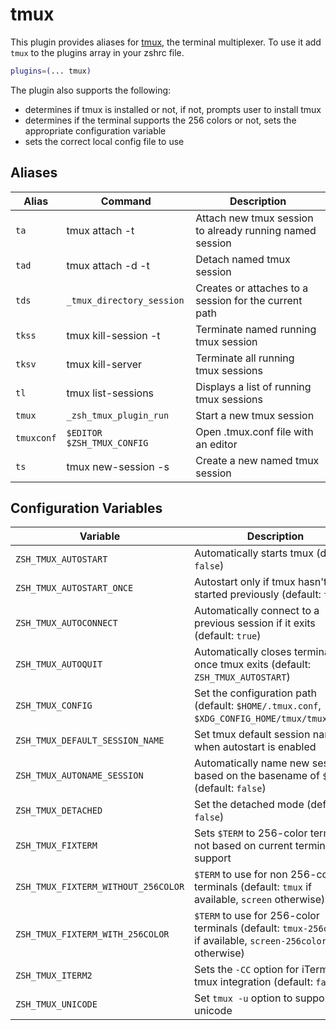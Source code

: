 # tmux
This plugin provides aliases for [tmux](https://tmux.github.io/), the terminal multiplexer. To use it add
`tmux` to the plugins array in your zshrc file.
```zsh
plugins=(... tmux)
```
The plugin also supports the following:
- determines if tmux is installed or not, if not, prompts user to install tmux
- determines if the terminal supports the 256 colors or not, sets the appropriate configuration variable
- sets the correct local config file to use
## Aliases
| Alias      | Command                    | Description                                              |
| ---------- | -------------------------- | -------------------------------------------------------- |
| `ta`       | tmux attach -t             | Attach new tmux session to already running named session |
| `tad`      | tmux attach -d -t          | Detach named tmux session                                |
| `tds`      | `_tmux_directory_session`  | Creates or attaches to a session for the current path    |
| `tkss`     | tmux kill-session -t       | Terminate named running tmux session                     |
| `tksv`     | tmux kill-server           | Terminate all running tmux sessions                      |
| `tl`       | tmux list-sessions         | Displays a list of running tmux sessions                 |
| `tmux`     | `_zsh_tmux_plugin_run`     | Start a new tmux session                                 |
| `tmuxconf` | `$EDITOR $ZSH_TMUX_CONFIG` | Open .tmux.conf file with an editor                      |
| `ts`       | tmux new-session -s        | Create a new named tmux session                          |
## Configuration Variables
| Variable                            | Description                                                                                                 |
| ----------------------------------- | ----------------------------------------------------------------------------------------------------------- |
| `ZSH_TMUX_AUTOSTART`                | Automatically starts tmux (default: `false`)                                                                |
| `ZSH_TMUX_AUTOSTART_ONCE`           | Autostart only if tmux hasn't been started previously (default: `true`)                                     |
| `ZSH_TMUX_AUTOCONNECT`              | Automatically connect to a previous session if it exits (default: `true`)                                   |
| `ZSH_TMUX_AUTOQUIT`                 | Automatically closes terminal once tmux exits (default: `ZSH_TMUX_AUTOSTART`)                               |
| `ZSH_TMUX_CONFIG`                   | Set the configuration path (default: `$HOME/.tmux.conf`, `$XDG_CONFIG_HOME/tmux/tmux.conf`)                 |
| `ZSH_TMUX_DEFAULT_SESSION_NAME`     | Set tmux default session name when autostart is enabled                                                     |
| `ZSH_TMUX_AUTONAME_SESSION`         | Automatically name new sessions based on the basename of `$PWD` (default: `false`)                          |
| `ZSH_TMUX_DETACHED`                 | Set the detached mode (default: `false`)                                                                    |
| `ZSH_TMUX_FIXTERM`                  | Sets `$TERM` to 256-color term or not based on current terminal support                                     |
| `ZSH_TMUX_FIXTERM_WITHOUT_256COLOR` | `$TERM` to use for non 256-color terminals (default: `tmux` if available, `screen` otherwise)               |
| `ZSH_TMUX_FIXTERM_WITH_256COLOR`    | `$TERM` to use for 256-color terminals (default: `tmux-256color` if available, `screen-256color` otherwise) |
| `ZSH_TMUX_ITERM2`                   | Sets the `-CC` option for iTerm2 tmux integration (default: `false`)                                        |
| `ZSH_TMUX_UNICODE`                  | Set `tmux -u` option to support unicode                                                                     |

